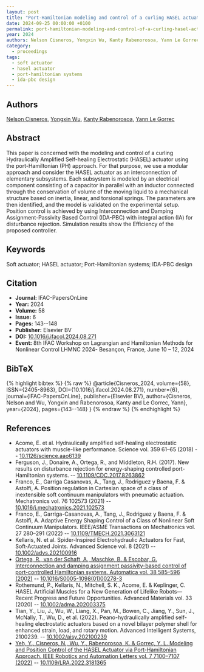 ```yaml
---
layout: post
title: "Port-Hamiltonian modeling and control of a curling HASEL actuator"
date: 2024-09-25 00:00:00 +0100
permalink: port-hamiltonian-modeling-and-control-of-a-curling-hasel-actuator
year: 2024
authors: Nelson Cisneros, Yongxin Wu, Kanty Rabenorosoa, Yann Le Gorrec
category:
  - proceedings
tags:
  - soft actuator
  - hasel actuator
  - port-hamiltonian systems
  - ida-pbc design
---
```

 
## Authors
[Nelson Cisneros](authors/nelson_cisneros), [Yongxin Wu](authors/yongxin_wu), [Kanty Rabenorosoa](authors/kanty_rabenorosoa), [Yann Le Gorrec](authors/yann_le_gorrec)
 
## Abstract
This paper is concerned with the modeling and control of a curling Hydraulically Amplified Self-healing Electrostatic (HASEL) actuator using the port-Hamiltonian (PH) approach. For that purpose, we use a modular approach and consider the HASEL actuator as an interconnection of elementary subsystems. Each subsystem is modeled by an electrical component consisting of a capacitor in parallel with an inductor connected through the conservation of volume of the moving liquid to a mechanical structure based on inertia, linear, and torsional springs. The parameters are then identified, and the model is validated on the experimental setup. Position control is achieved by using Interconnection and Damping Assignment-Passivity Based Control (IDA-PBC) with integral action (IA) for disturbance rejection. Simulation results show the Efficiency of the proposed controller.
 
## Keywords
Soft actuator; HASEL actuator; Port-Hamiltonian systems; IDA-PBC design
 
## Citation
- **Journal:** IFAC-PapersOnLine
- **Year:** 2024
- **Volume:** 58
- **Issue:** 6
- **Pages:** 143--148
- **Publisher:** Elsevier BV
- **DOI:** [10.1016/j.ifacol.2024.08.271](https://doi.org/10.1016/j.ifacol.2024.08.271)
- **Event:** 8th IFAC Workshop on Lagrangian and Hamiltonian Methods for Nonlinear Control LHMNC 2024- Besançon, France, June 10 – 12, 2024
 
## BibTeX
{% highlight bibtex %}
{% raw %}
@article{Cisneros_2024,
  volume={58},
  ISSN={2405-8963},
  DOI={10.1016/j.ifacol.2024.08.271},
  number={6},
  journal={IFAC-PapersOnLine},
  publisher={Elsevier BV},
  author={Cisneros, Nelson and Wu, Yongxin and Rabenorosoa, Kanty and Le Gorrec, Yann},
  year={2024},
  pages={143--148}
}
{% endraw %}
{% endhighlight %}
 
## References
- Acome, E. et al. Hydraulically amplified self-healing electrostatic actuators with muscle-like performance. Science vol. 359 61–65 (2018) -- [10.1126/science.aao6139](https://doi.org/10.1126/science.aao6139)
- Ferguson, J., Donaire, A., Ortega, R., and Middleton, R.H. (2017). New results on disturbance rejection for energy-shaping controlled port-Hamiltonian systems. -- [10.1109/CDC.2017.8263862](https://doi.org/10.1109/CDC.2017.8263862)
- Franco, E., Garriga Casanovas, A., Tang, J., Rodriguez y Baena, F. & Astolfi, A. Position regulation in Cartesian space of a class of inextensible soft continuum manipulators with pneumatic actuation. Mechatronics vol. 76 102573 (2021) -- [10.1016/j.mechatronics.2021.102573](https://doi.org/10.1016/j.mechatronics.2021.102573)
- Franco, E., Garriga-Casanovas, A., Tang, J., Rodriguez y Baena, F. & Astolfi, A. Adaptive Energy Shaping Control of a Class of Nonlinear Soft Continuum Manipulators. IEEE/ASME Transactions on Mechatronics vol. 27 280–291 (2022) -- [10.1109/TMECH.2021.3063121](https://doi.org/10.1109/TMECH.2021.3063121)
- Kellaris, N. et al. Spider‐Inspired Electrohydraulic Actuators for Fast, Soft‐Actuated Joints. Advanced Science vol. 8 (2021) -- [10.1002/advs.202100916](https://doi.org/10.1002/advs.202100916)
- [Ortega, R., van der Schaft, A., Maschke, B. & Escobar, G. Interconnection and damping assignment passivity-based control of port-controlled Hamiltonian systems. Automatica vol. 38 585–596 (2002)](interconnection-and-damping-assignment-passivity-based-control-of-port-controlled-hamiltonian-systems) -- [10.1016/S0005-1098(01)00278-3](https://doi.org/10.1016/S0005-1098(01)00278-3)
- Rothemund, P., Kellaris, N., Mitchell, S. K., Acome, E. & Keplinger, C. HASEL Artificial Muscles for a New Generation of Lifelike Robots—Recent Progress and Future Opportunities. Advanced Materials vol. 33 (2020) -- [10.1002/adma.202003375](https://doi.org/10.1002/adma.202003375)
- Tian, Y., Liu, J., Wu, W., Liang, X., Pan, M., Bowen, C., Jiang, Y., Sun, J., McNally, T., Wu, D., et al. (2022). Peano-hydraulically amplified self-healing electrostatic actuators based on a novel bilayer polymer shell for enhanced strain, load, and rotary motion. Advanced Intelligent Systems, 2100239. -- [10.1002/aisy.202100239](https://doi.org/10.1002/aisy.202100239)
- [Yeh, Y., Cisneros, N., Wu, Y., Rabenorosoa, K. & Gorrec, Y. L. Modeling and Position Control of the HASEL Actuator via Port-Hamiltonian Approach. IEEE Robotics and Automation Letters vol. 7 7100–7107 (2022)](modeling-and-position-control-of-the-hasel-actuator-via-port-hamiltonian-approach) -- [10.1109/LRA.2022.3181365](https://doi.org/10.1109/LRA.2022.3181365)

